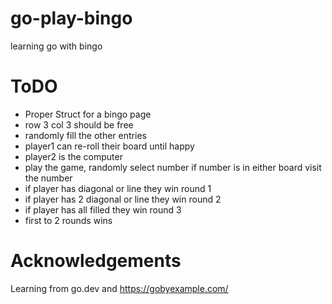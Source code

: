 # go-play-bingo
learning go with bingo

# ToDO
- Proper Struct for a bingo page
- row 3 col 3 should be free
- randomly fill the other entries
- player1 can re-roll their board until happy
- player2 is the computer
- play the game, randomly select number if number is in either board visit the number
- if player has diagonal or line they win round 1
- if player has 2 diagonal or line they win round 2
- if player has all filled they win round 3
- first to 2 rounds wins

# Acknowledgements
Learning from go.dev and https://gobyexample.com/
